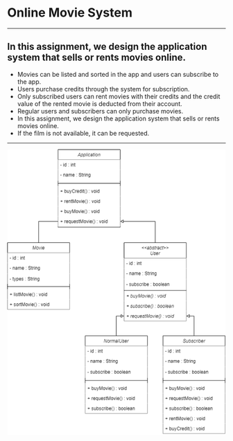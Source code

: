 # Online Movie System

---

## In this assignment, we design the application system that sells or rents movies online.

- Movies can be listed and sorted in the app and users can subscribe to the app.
- Users purchase credits through the system for subscription.
- Only subscribed users can rent movies with their credits and the credit value of the rented movie is deducted from their account.
- Regular users and subscribers can only purchase movies.
- In this assignment, we design the application system that sells or rents movies online.
- If the film is not available, it can be requested.

--- 

![](OnlineMovieSystem.png)